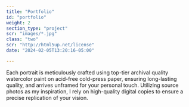 ```yaml
---
title: "Portfolio"
id: "portfolio"
weight: 2
section_type: "project"
scr: "images/*.jpg"
class: "two"
scr: "http://html5up.net/license"
date: "2024-02-05T13:20:16-05:00"

---
```

Each portrait is meticulously crafted using top-tier archival quality watercolor paint on acid-free cold-press paper, ensuring long-lasting quality, and arrives unframed for your personal touch. Utilizing source photos as my inspiration, I rely on high-quality digital copies to ensure a precise replication of your vision.
